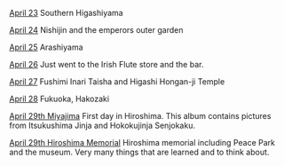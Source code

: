 [April 23](https://photos.app.goo.gl/7vZ4uwDAXofDQjR66)
Southern Higashiyama

[April 24](https://photos.app.goo.gl/rfEESDRfsosN3k3o6)
Nishijin and the emperors outer garden

[April 25](https://photos.app.goo.gl/zdByFFZY8HwT2rha9)
Arashiyama

[April 26](https://photos.app.goo.gl/AX9mHJeLczjf1cSTA)
Just went to the Irish Flute store and the bar.

[April 27](https://photos.app.goo.gl/gkpmMgmTcFBaNuc18)
Fushimi Inari Taisha and Higashi Hongan-ji Temple

[April 28](https://photos.app.goo.gl/tLEK5ThCD3v6U64q9)
Fukuoka, Hakozaki

[April 29th Miyajima](https://photos.app.goo.gl/YhJbcQePYk9Tf8ct7)
First day in Hiroshima.  This album contains pictures from Itsukushima Jinja and Hokokujinja Senjokaku.

[April 29th Hiroshima Memorial](https://photos.app.goo.gl/zcf628aeaK1zXp9s6)
Hiroshima memorial including Peace Park and the museum.  Very many things that are learned and to think about.
